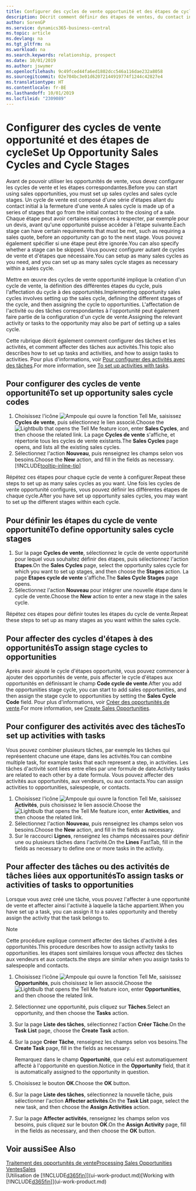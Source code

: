 ```yaml
---
title: Configurer des cycles de vente opportunité et des étapes de cycle| Microsoft Docs
description: Décrit comment définir des étapes de ventes, du contact initial à la clôture, créer un cycle de vente et l'affecter aux opportunités dans Business Central.
author: SorenGP
ms.service: dynamics365-business-central
ms.topic: article
ms.devlang: na
ms.tgt_pltfrm: na
ms.workload: na
ms.search.keywords: relationship, prospect
ms.date: 10/01/2019
ms.author: jswymer
ms.openlocfilehash: 9c49fced44fa6ed1802dcc546a116dae232a8058
ms.sourcegitcommit: 02e704bc3e01d62072144919774f1244c42827e4
ms.translationtype: HT
ms.contentlocale: fr-BE
ms.lasthandoff: 10/01/2019
ms.locfileid: "2309089"
---
```

# <a name="set-up-opportunity-sales-cycles-and-cycle-stages"></a><span data-ttu-id="0f31a-103">Configurer des cycles de vente opportunité et des étapes de cycle</span><span class="sxs-lookup"><span data-stu-id="0f31a-103">Set Up Opportunity Sales Cycles and Cycle Stages</span></span>
<span data-ttu-id="0f31a-104">Avant de pouvoir utiliser les opportunités de vente, vous devez configurer les cycles de vente et les étapes correspondantes.</span><span class="sxs-lookup"><span data-stu-id="0f31a-104">Before you can start using sales opportunities, you must set up sales cycles and sales cycle stages.</span></span> <span data-ttu-id="0f31a-105">Un cycle de vente est composé d'une série d'étapes allant du contact initial à la fermeture d'une vente.</span><span class="sxs-lookup"><span data-stu-id="0f31a-105">A sales cycle is made up of a series of stages that go from the initial contact to the closing of a sale.</span></span> <span data-ttu-id="0f31a-106">Chaque étape peut avoir certaines exigences à respecter, par exemple pour un devis, avant qu'une opportunité puisse accéder à l'étape suivante.</span><span class="sxs-lookup"><span data-stu-id="0f31a-106">Each stage can have certain requirements that must be met, such as requiring a sales quote, before an opportunity can go to the next stage.</span></span> <span data-ttu-id="0f31a-107">Vous pouvez également spécifier si une étape peut être ignorée.</span><span class="sxs-lookup"><span data-stu-id="0f31a-107">You can also specify whether a stage can be skipped.</span></span> <span data-ttu-id="0f31a-108">Vous pouvez configurer autant de cycles de vente et d'étapes que nécessaire.</span><span class="sxs-lookup"><span data-stu-id="0f31a-108">You can setup as many sales cycles as you need, and you can set up as many sales cycle stages as necessary within a sales cycle.</span></span>

<span data-ttu-id="0f31a-109">Mettre en œuvre des cycles de vente opportunité implique la création d'un cycle de vente, la définition des différentes étapes du cycle, puis l'affectation du cycle à des opportunités.</span><span class="sxs-lookup"><span data-stu-id="0f31a-109">Implementing opportunity sales cycles involves setting up the sales cycle, defining the different stages of the cycle, and then assigning the cycle to opportunities.</span></span> <span data-ttu-id="0f31a-110">L'affectation de l'activité ou des tâches correspondantes à l'opportunité peut également faire partie de la configuration d'un cycle de vente.</span><span class="sxs-lookup"><span data-stu-id="0f31a-110">Assigning the relevant activity or tasks to the opportunity may also be part of setting up a sales cycle.</span></span>

<span data-ttu-id="0f31a-111">Cette rubrique décrit également comment configurer des tâches et les activités, et comment affecter des tâches aux activités.</span><span class="sxs-lookup"><span data-stu-id="0f31a-111">This topic also describes how to set up tasks and activities, and how to assign tasks to activities.</span></span> <span data-ttu-id="0f31a-112">Pour plus d'informations, voir [Pour configurer des activités avec des tâches](marketing-how-setup-opportunity-sales-cycles-stages.md#to-set-up-activities-with-tasks).</span><span class="sxs-lookup"><span data-stu-id="0f31a-112">For more information, see [To set up activities with tasks](marketing-how-setup-opportunity-sales-cycles-stages.md#to-set-up-activities-with-tasks).</span></span>

## <a name="to-set-up-opportunity-sales-cycle-codes"></a><span data-ttu-id="0f31a-113">Pour configurer des cycles de vente opportunité</span><span class="sxs-lookup"><span data-stu-id="0f31a-113">To set up opportunity sales cycle codes</span></span>
1. <span data-ttu-id="0f31a-114">Choisissez l'icône ![Ampoule qui ouvre la fonction Tell Me](media/ui-search/search_small.png "Dites-moi ce que vous voulez faire"), saisissez **Cycles de vente**, puis sélectionnez le lien associé.</span><span class="sxs-lookup"><span data-stu-id="0f31a-114">Choose the ![Lightbulb that opens the Tell Me feature](media/ui-search/search_small.png "Tell me what you want to do") icon, enter **Sales Cycles**, and then choose the related link.</span></span> <span data-ttu-id="0f31a-115">La page **Cycles de vente** s'affiche, et répertorie tous les cycles de vente existants.</span><span class="sxs-lookup"><span data-stu-id="0f31a-115">The **Sales Cycles** page opens, and lists all the existing sales cycles.</span></span>
2. <span data-ttu-id="0f31a-116">Sélectionnez l'action **Nouveau**, puis renseignez les champs selon vos besoins.</span><span class="sxs-lookup"><span data-stu-id="0f31a-116">Choose the **New** action, and fill in the fields as necessary.</span></span> [!INCLUDE[tooltip-inline-tip](includes/tooltip-inline-tip_md.md)]

<span data-ttu-id="0f31a-117">Répétez ces étapes pour chaque cycle de vente à configurer.</span><span class="sxs-lookup"><span data-stu-id="0f31a-117">Repeat these steps to set up as many sales cycles as you want.</span></span> <span data-ttu-id="0f31a-118">Une fois les cycles de vente opportunité configurés, vous pouvez définir les différentes étapes de chaque cycle.</span><span class="sxs-lookup"><span data-stu-id="0f31a-118">After you have set up opportunity sales cycles, you may want to set up the different stages within each cycle.</span></span>

## <a name="to-define-opportunity-sales-cycle-stages"></a><span data-ttu-id="0f31a-119">Pour définir les étapes du cycle de vente opportunité</span><span class="sxs-lookup"><span data-stu-id="0f31a-119">To define opportunity sales cycle stages</span></span>
1. <span data-ttu-id="0f31a-120">Sur la page **Cycles de vente**, sélectionnez le cycle de vente opportunité pour lequel vous souhaitez définir des étapes, puis sélectionnez l'action **Etapes**.</span><span class="sxs-lookup"><span data-stu-id="0f31a-120">On the **Sales Cycles** page, select the opportunity sales cycle for which you want to set up stages, and then choose the **Stages** action.</span></span> <span data-ttu-id="0f31a-121">La page **Etapes cycle de vente** s'affiche.</span><span class="sxs-lookup"><span data-stu-id="0f31a-121">The **Sales Cycle Stages** page opens.</span></span>
2. <span data-ttu-id="0f31a-122">Sélectionnez l'action **Nouveau** pour intégrer une nouvelle étape dans le cycle de vente.</span><span class="sxs-lookup"><span data-stu-id="0f31a-122">Choose the **New** action to enter a new stage in the sales cycle.</span></span>

<span data-ttu-id="0f31a-123">Répétez ces étapes pour définir toutes les étapes du cycle de vente.</span><span class="sxs-lookup"><span data-stu-id="0f31a-123">Repeat these steps to set up as many stages as you want within the sales cycle.</span></span>

## <a name="to-assign-stage-cycles-to-opportunities"></a><span data-ttu-id="0f31a-124">Pour affecter des cycles d'étapes à des opportunités</span><span class="sxs-lookup"><span data-stu-id="0f31a-124">To assign stage cycles to opportunities</span></span>
<span data-ttu-id="0f31a-125">Après avoir ajouté le cycle d'étapes opportunité, vous pouvez commencer à ajouter des opportunités de vente, puis affecter le cycle d'étapes aux opportunités en définissant le champ **Code cycle de vente**.</span><span class="sxs-lookup"><span data-stu-id="0f31a-125">After you add the opportunities stage cycle, you can start to add sales opportunities, and then assign the stage cycle to opportunities by setting the **Sales Cycle Code** field.</span></span> <span data-ttu-id="0f31a-126">Pour plus d'informations, voir [Créer des opportunités de vente](marketing-how-create-opportunities.md).</span><span class="sxs-lookup"><span data-stu-id="0f31a-126">For more information, see [Create Sales Opportunities](marketing-how-create-opportunities.md).</span></span>

## <a name="to-set-up-activities-with-tasks"></a><span data-ttu-id="0f31a-127">Pour configurer des activités avec des tâches</span><span class="sxs-lookup"><span data-stu-id="0f31a-127">To set up activities with tasks</span></span>
<span data-ttu-id="0f31a-128">Vous pouvez combiner plusieurs tâches, par exemple les tâches qui représentent chacune une étape, dans les activités.</span><span class="sxs-lookup"><span data-stu-id="0f31a-128">You can combine multiple task, for example tasks that each represent a step, in activities.</span></span> <span data-ttu-id="0f31a-129">Les tâches d'activité sont liées entre elles par une formule de date.</span><span class="sxs-lookup"><span data-stu-id="0f31a-129">Activity tasks are related to each other by a date formula.</span></span> <span data-ttu-id="0f31a-130">Vous pouvez affecter des activités aux opportunités, aux vendeurs, ou aux contacts.</span><span class="sxs-lookup"><span data-stu-id="0f31a-130">You can assign activities to opportunities, salespeople, or contacts.</span></span>

1. <span data-ttu-id="0f31a-131">Choisissez l'icône ![Ampoule qui ouvre la fonction Tell Me](media/ui-search/search_small.png "Dites-moi ce que vous voulez faire"), saisissez **Activités**, puis choisissez le lien associé.</span><span class="sxs-lookup"><span data-stu-id="0f31a-131">Choose the ![Lightbulb that opens the Tell Me feature](media/ui-search/search_small.png "Tell me what you want to do") icon, enter **Activities**, and then choose the related link.</span></span>
2. <span data-ttu-id="0f31a-132">Sélectionnez l'action **Nouveau**, puis renseignez les champs selon vos besoins.</span><span class="sxs-lookup"><span data-stu-id="0f31a-132">Choose the **New** action, and fill in the fields as necessary.</span></span>
3. <span data-ttu-id="0f31a-133">Sur le raccourci **Lignes**, renseignez les champs nécessaires pour définir une ou plusieurs tâches dans l'activité.</span><span class="sxs-lookup"><span data-stu-id="0f31a-133">On the **Lines** FastTab, fill in the fields as necessary to define one or more tasks in the activity.</span></span>

## <a name="to-assign-tasks-or-activities-of-tasks-to-opportunities"></a><span data-ttu-id="0f31a-134">Pour affecter des tâches ou des activités de tâches liées aux opportunités</span><span class="sxs-lookup"><span data-stu-id="0f31a-134">To assign tasks or activities of tasks to opportunities</span></span>
<span data-ttu-id="0f31a-135">Lorsque vous avez créé une tâche, vous pouvez l'affecter à une opportunité de vente et affecter ainsi l'activité à laquelle la tâche appartient.</span><span class="sxs-lookup"><span data-stu-id="0f31a-135">When you have set up a task, you can assign it to a sales opportunity and thereby assign the activity that the task belongs to.</span></span>

> [!NOTE]  
>   <span data-ttu-id="0f31a-136">Cette procédure explique comment affecter des tâches d'activité à des opportunités.</span><span class="sxs-lookup"><span data-stu-id="0f31a-136">This procedure describes how to assign activity tasks to opportunities.</span></span> <span data-ttu-id="0f31a-137">les étapes sont similaires lorsque vous affectez des tâches aux vendeurs et aux contacts.</span><span class="sxs-lookup"><span data-stu-id="0f31a-137">the steps are similar when you assign tasks to salespeople and contacts.</span></span>

1. <span data-ttu-id="0f31a-138">Choisissez l'icône ![Ampoule qui ouvre la fonction Tell Me](media/ui-search/search_small.png "Dites-moi ce que vous voulez faire"), saisissez **Opportunités**, puis choisissez le lien associé.</span><span class="sxs-lookup"><span data-stu-id="0f31a-138">Choose the ![Lightbulb that opens the Tell Me feature](media/ui-search/search_small.png "Tell me what you want to do") icon, enter **Opportunities**, and then choose the related link.</span></span>
2. <span data-ttu-id="0f31a-139">Sélectionnez une opportunité, puis cliquez sur **Tâches**.</span><span class="sxs-lookup"><span data-stu-id="0f31a-139">Select an opportunity, and then choose the **Tasks** action.</span></span>
3. <span data-ttu-id="0f31a-140">Sur la page **Liste des tâches**, sélectionnez l'action **Créer Tâche**.</span><span class="sxs-lookup"><span data-stu-id="0f31a-140">On the **Task List** page, choose the **Create Task** action.</span></span>
4.  <span data-ttu-id="0f31a-141">Sur la page **Créer Tâche**, renseignez les champs selon vos besoins.</span><span class="sxs-lookup"><span data-stu-id="0f31a-141">The **Create Task** page, fill in the fields as necessary.</span></span>

    <span data-ttu-id="0f31a-142">Remarquez dans le champ **Opportunité**, que celui est automatiquement affecté à l'opportunité en question.</span><span class="sxs-lookup"><span data-stu-id="0f31a-142">Notice in the **Opportunity** field, that it is automatically assigned to the opportunity in question.</span></span>
5. <span data-ttu-id="0f31a-143">Choisissez le bouton **OK**.</span><span class="sxs-lookup"><span data-stu-id="0f31a-143">Choose the **OK** button.</span></span>
6. <span data-ttu-id="0f31a-144">Sur la page **Liste des tâches**, sélectionnez la nouvelle tâche, puis sélectionner l'action **Affecter activités**.</span><span class="sxs-lookup"><span data-stu-id="0f31a-144">On the **Task List** page, select the new task, and then choose the **Assign Activities** action.</span></span>
7. <span data-ttu-id="0f31a-145">Sur la page **Affecter activités**, renseignez les champs selon vos besoins, puis cliquez sur le bouton **OK**.</span><span class="sxs-lookup"><span data-stu-id="0f31a-145">On the **Assign Activity** page, fill in the fields as necessary, and then choose the **OK** button.</span></span>

## <a name="see-also"></a><span data-ttu-id="0f31a-146">Voir aussi</span><span class="sxs-lookup"><span data-stu-id="0f31a-146">See Also</span></span>
[<span data-ttu-id="0f31a-147">Traitement des opportunités de vente</span><span class="sxs-lookup"><span data-stu-id="0f31a-147">Processing Sales Opportunities</span></span>](marketing-processing-sales-opportunities.md)  
[<span data-ttu-id="0f31a-148">Ventes</span><span class="sxs-lookup"><span data-stu-id="0f31a-148">Sales</span></span>](sales-manage-sales.md)  
<span data-ttu-id="0f31a-149">[Utilisation de [!INCLUDE[d365fin](includes/d365fin_md.md)]](ui-work-product.md)</span><span class="sxs-lookup"><span data-stu-id="0f31a-149">[Working with [!INCLUDE[d365fin](includes/d365fin_md.md)]](ui-work-product.md)</span></span>
